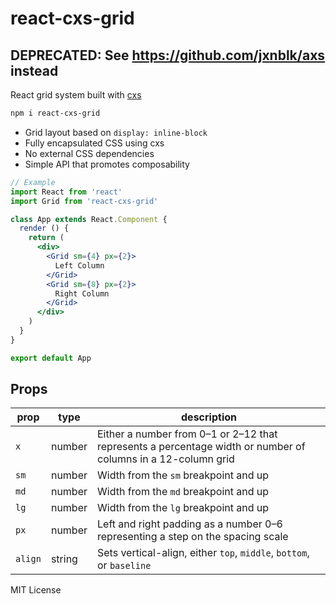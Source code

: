 
# react-cxs-grid

## DEPRECATED: See https://github.com/jxnblk/axs instead

React grid system built with [cxs](https://github.com/jxnblk/cxs)

```sh
npm i react-cxs-grid
```

- Grid layout based on `display: inline-block`
- Fully encapsulated CSS using cxs
- No external CSS dependencies
- Simple API that promotes composability

```jsx
// Example
import React from 'react'
import Grid from 'react-cxs-grid'

class App extends React.Component {
  render () {
    return (
      <div>
        <Grid sm={4} px={2}>
          Left Column
        </Grid>
        <Grid sm={8} px={2}>
          Right Column
        </Grid>
      </div>
    )
  }
}

export default App
```

## Props

prop    | type   | description
--------|--------|------------
`x`     | number | Either a number from 0–1 or 2–12 that represents a percentage width or number of columns in a 12-column grid
`sm`    | number | Width from the `sm` breakpoint and up
`md`    | number | Width from the `md` breakpoint and up
`lg`    | number | Width from the `lg` breakpoint and up
`px`    | number | Left and right padding as a number 0–6 representing a step on the spacing scale
`align` | string | Sets vertical-align, either `top`, `middle`, `bottom`, or `baseline`

MIT License
